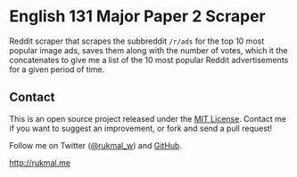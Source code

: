 # English 131 Major Paper 2 Scraper

Reddit scraper that scrapes the subbreddit ```/r/ads``` for the top 10 most popular image ads, saves them along with the number of votes, which it the concatenates to give me a list of the 10 most popular Reddit advertisements for a given period of time.

## Contact

This is an open source project released under the [MIT License](LICENSE). Contact me if you want to suggest an improvement, or fork and send a pull request!

Follow me on Twitter ([@rukmal_w](http://twitter.com/rukmal_w)) and [GitHub](http://github.com/rukmal).

http://rukmal.me